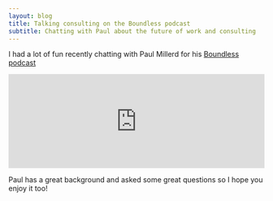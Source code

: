 ```yaml
---
layout: blog
title: Talking consulting on the Boundless podcast
subtitle: Chatting with Paul about the future of work and consulting
---
```


I had a lot of fun recently chatting with Paul Millerd for his [Boundless podcast](https://think-boundless.com/podcast/)

<iframe sandbox="allow-same-origin allow-scripts allow-top-navigation allow-popups" scrolling=no width="100%" height="185" frameborder="0" src="https://embed.radiopublic.com/e?if=boundless-making-sense-of-the-future-of-work-WxVNnE&ge=s1!ce9a91a2bca1a6da22c3fb9f99a3d2e3a52ea2be"></iframe>

Paul has a great background and asked some great questions so I hope you enjoy it too!